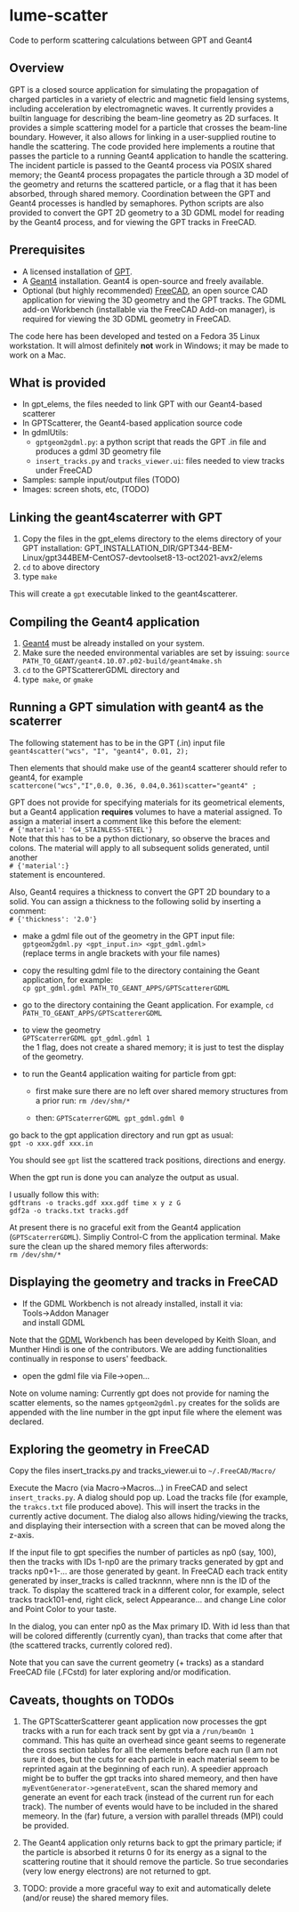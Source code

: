 # lume-scatter
Code to perform scattering calculations between GPT and Geant4

## Overview
GPT is a closed source application for simulating the propagation of
charged particles in a variety of electric and magnetic field lensing
systems, including acceleration by electromagnetic waves. It currently
provides a builtin language for describing the beam-line geometry as
2D surfaces. It provides a simple scattering model for a particle that
crosses the beam-line boundary. However, it also allows for linking in
a user-supplied routine to handle the scattering. The code provided
here implements a routine that passes the particle to a running Geant4
application to handle the scattering. The incident particle is passed
to the Geant4 process via POSIX shared memory; the Geant4 process
propagates the particle through a 3D model of the geometry and returns
the scattered particle, or a flag that it has been absorbed, through
shared memory. Coordination between the GPT and Geant4 processes is
handled by semaphores. Python scripts are also provided to convert
the GPT 2D geometry to a 3D GDML model for reading by the Geant4
process, and for viewing the GPT tracks in FreeCAD.

## Prerequisites
- A licensed installation of [GPT](http://www.pulsar.nl).
- A [Geant4](https://geant4.web.cern.ch/) installation. Geant4
  is open-source and freely available.
- Optional (but highly recommended)
  [FreeCAD](https://www.freecadweb.org/), an open source CAD
  application for viewing the 3D geometry and the GPT tracks. The GDML
  add-on Workbench (installable via the FreeCAD Add-on manager), is
  required for viewing the 3D GDML geometry in FreeCAD.
  
The code here has been developed and tested on a Fedora 35 Linux
workstation. It will almost definitely **not** work in Windows; it may
be made to work on a Mac.

## What is provided
- In gpt_elems, the files needed to link GPT with our Geant4-based scatterer
- In GPTScatterer, the Geant4-based application source code
- In gdmlUtils:
  - `gptgeom2gdml.py`: a python script that reads the GPT .in file and
    produces a gdml 3D geometry file
  - `insert_tracks.py` and `tracks_viewer.ui`: files needed to view tracks under FreeCAD
- Samples: sample input/output files (TODO)
- Images: screen shots, etc, (TODO)

## Linking the geant4scaterrer with GPT
1. Copy the files in the gpt_elems directory to the elems directory of your GPT installation:
GPT_INSTALLATION_DIR/GPT344-BEM-Linux/gpt344BEM-CentOS7-devtoolset8-13-oct2021-avx2/elems
2. `cd` to above directory
3. type `make`

This will create a `gpt` executable linked to the geant4scatterer.

## Compiling the Geant4 application
1. [Geant4](https://geant4.web.cern.ch/) must be already installed on
   your system.
2. Make sure the needed environmental variables are set by issuing:
`source PATH_TO_GEANT/geant4.10.07.p02-build/geant4make.sh`
3. `cd` to the GPTScattererGDML directory and
4. type` make`, or `gmake`

## Running a GPT simulation with geant4 as the scaterrer
The following statement has to be in the GPT (.in) input file  
`geant4scatter("wcs", "I", "geant4", 0.01, 2);`  

Then elements that should make use of the geant4 scatterer should
refer to geant4, for example  
`scattercone("wcs","I",0.0, 0.36, 0.04,0.361)scatter="geant4" ;`  

GPT does not provide for specifying materials for its geometrical
elements, but a Geant4 application **requires** volumes to have a
material assigned. To assign a material insert a comment like this
before the element:  
`# {'material': 'G4_STAINLESS-STEEL'}`  
Note that
this has to be a python dictionary, so observe the braces and colons.
The material will apply to all subsequent solids generated, until
another  
`# {'material':}`  
statement is encountered.

Also, Geant4 requires a thickness to convert the GPT 2D boundary to a
solid. You can assign a thickness to the following solid by inserting
a comment:  
`# {'thickness': '2.0'}`  

- make a gdml file out of the geometry in the GPT input file:  
`gptgeom2gdml.py <gpt_input.in> <gpt_gdml.gdml>`  
(replace terms in angle brackets with your file names)

- copy the resulting gdml file to the directory containing the Geant application,
for example:  
`cp gpt_gdml.gdml PATH_TO_GEANT_APPS/GPTScattererGDML`  

- go to the directory containing the Geant application. For example,
`cd PATH_TO_GEANT_APPS/GPTScattererGDML`
- to view the geometry  
`GPTScaterrerGDML gpt_gdml.gdml 1`  
the 1 flag, does not create a shared memory; it is just to test the display of the geometry.
- to run the Geant4 application waiting for particle from gpt:
  - first make sure there are no left over shared memory structures from a prior run:
  `rm /dev/shm/*`

  - then:
  `GPTScaterrerGDML gpt_gdml.gdml 0`

go back to the gpt application directory and run gpt as usual:  
`gpt -o xxx.gdf xxx.in`

You should see `gpt` list the scattered track positions,
directions and energy.

When the gpt run is done you can analyze the output as usual.

I usually follow this with:  
`gdftrans -o tracks.gdf xxx.gdf time x y z G`  
`gdf2a -o tracks.txt tracks.gdf`  

At present there is no graceful exit from the Geant4 application
(`GPTScaterrerGDML`). Simpliy Control-C from the application
terminal. Make sure the clean up the shared memory files afterwords:  
`rm /dev/shm/*`  


## Displaying the geometry and tracks in FreeCAD

- If the GDML Workbench is not already installed, install it via:  
Tools->Addon Manager  
and install GDML

Note that the [GDML](https://github.com/KeithSloan/GDML) Workbench has
been developed by Keith Sloan, and Munther Hindi is one of the
contributors. We are adding functionalities continually in response to
users' feedback.

- open the gdml file via File->open...

Note on volume naming: Currently gpt does not provide for naming the
scatter elements, so the names `gptgeom2gdml.py` creates for the solids
are appended with the line number in the gpt input file where the
element was declared.

## Exploring the geometry in FreeCAD

Copy the files insert_tracks.py and tracks_viewer.ui to `~/.FreeCAD/Macro/`

Execute the Macro (via Macro->Macros...) in FreeCAD and select
`insert_tracks.py`. A dialog should pop up. Load the tracks file (for
example, the `trakcs.txt` file produced above). This will insert the
tracks in the currently active document. The dialog also allows
hiding/viewing the tracks, and displaying their intersection with a
screen that can be moved along the z-axis. 

If the input file to gpt specifies the number of particles as np0 (say,
100), then the tracks with IDs 1-np0 are the primary tracks generated
by gpt and tracks np0+1-... are those generated by geant. In FreeCAD each
track entity generated by inser_tracks is called tracknnn, where nnn
is the ID of the track. To display the scattered track in a different
color, for example, select tracks track101-end, right click, select
Appearance... and change Line color and Point Color to your taste.

In the dialog, you can enter np0 as the Max primary ID. With id less
than that will be colored differently (currently cyan), than tracks
that come after that (the scattered tracks, currently colored red).

Note that you can save the current geometry (+ tracks) as a standard
FreeCAD file (.FCstd) for later exploring and/or modification.


## Caveats, thoughts on TODOs

1. The GPTScatterScatterer geant application now processes the gpt
  tracks with a run for each track sent by gpt via a `/run/beamOn 1`
  command. This has quite an overhead since geant seems to regenerate
  the cross section tables for all the elements before each run (I am
  not sure it does, but the cuts for each particle in each material
  seem to be reprinted again at the beginning of each run). A speedier
  approach might be to buffer the gpt tracks into shared memeory, and
  then have `myEventGenerator->generateEvent`, scan the shared memory
  and generate an event for each track (instead of the current run for
  each track). The number of events would have to be included in the
  shared memeory. In the (far) future, a version with parallel threads
  (MPI) could be provided.

2. The Geant4 application only returns back to gpt the primary
   particle; if the particle is absorbed it returns 0 for its energy
   as a signal to the scattering routine that it should remove the
   particle. So true secondaries (very low energy electrons) are not
   returned to gpt.

3. TODO: provide a more graceful way to exit and automatically delete
   (and/or reuse) the shared memory files.

